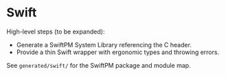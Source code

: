 # Swift

High-level steps (to be expanded):
- Generate a SwiftPM System Library referencing the C header.
- Provide a thin Swift wrapper with ergonomic types and throwing errors.

See `generated/swift/` for the SwiftPM package and module map.
